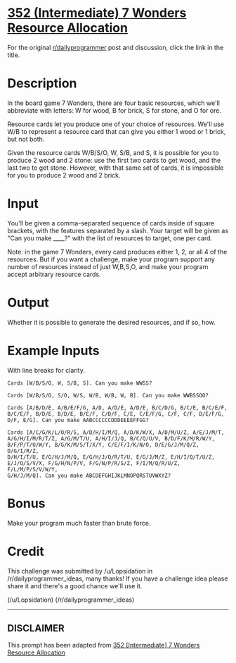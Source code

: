 # [352 (Intermediate) 7 Wonders Resource Allocation](https://www.reddit.com/r/dailyprogrammer/comments/7z8hrm/20180221_challenge_352_intermediate_7_wonders/)

For the original [r/dailyprogrammer](https://www.reddit.com/r/dailyprogrammer/) post and discussion, click the link in the title.

# Description
In the board game 7 Wonders, there are four basic resources, which we'll abbreviate with letters: W for wood, B for brick, S for stone, and O for ore.

Resource cards let you produce one of your choice of resources. We'll use W/B to represent a resource card that can give you either 1 wood or 1 brick, but not both.

Given the resource cards W/B/S/O, W, S/B, and S, it is possible for you to produce 2 wood and 2 stone: use the first two cards to get wood, and the last two to get stone. However, with that same set of cards, it is impossible for you to produce 2 wood and 2 brick.

# Input
You'll be given a comma-separated sequence of cards inside of square brackets, with the features separated by a slash. Your target will be given as "Can you make ____?" with the list of resources to target, one per card. 

Note: in the game 7 Wonders, every card produces either 1, 2, or all 4 of the resources. But if you want a challenge, make your program support any number of resources instead of just W,B,S,O, and make your program accept arbitrary resource cards.

# Output
Whether it is possible to generate the desired resources, and if so, how.

# Example Inputs
With line breaks for clarity.


```
Cards [W/B/S/O, W, S/B, S]. Can you make WWSS?

Cards [W/B/S/O, S/O, W/S, W/B, W/B, W, B]. Can you make WWBSSOO?

Cards [A/B/D/E, A/B/E/F/G, A/D, A/D/E, A/D/E, B/C/D/G, B/C/E, B/C/E/F, 
B/C/E/F, B/D/E, B/D/E, B/E/F, C/D/F, C/E, C/E/F/G, C/F, C/F, D/E/F/G, 
D/F, E/G]. Can you make AABCCCCCCDDDEEEEFFGG?

Cards [A/C/G/K/L/O/R/S, A/D/H/I/M/Q, A/D/K/W/X, A/D/M/U/Z, A/E/J/M/T, 
A/G/H/I/M/R/T/Z, A/G/M/T/U, A/H/I/J/Q, B/C/Q/U/V, B/D/F/K/M/R/W/Y, 
B/F/P/T/U/W/Y, B/G/K/M/S/T/X/Y, C/E/F/I/K/N/O, D/E/G/J/M/Q/Z, D/G/I/R/Z, 
D/H/I/T/U, E/G/H/J/M/Q, E/G/H/J/Q/R/T/U, E/G/J/M/Z, E/H/I/Q/T/U/Z, 
E/J/O/S/V/X, F/G/H/N/P/V, F/G/N/P/R/S/Z, F/I/M/Q/R/U/Z, F/L/M/P/S/V/W/Y, 
G/H/J/M/Q]. Can you make ABCDEFGHIJKLMNOPQRSTUVWXYZ?
```
# Bonus
Make your program much faster than brute force.

# Credit
This challenge was submitted by /u/Lopsidation in /r/dailyprogrammer_ideas, many thanks! If you have a challenge idea please share it and there's a good chance we'll use it. 

(/u/Lopsidation)
(/r/dailyprogrammer_ideas)

----
## **DISCLAIMER**
This prompt has been adapted from [352 [Intermediate] 7 Wonders Resource Allocation](https://www.reddit.com/r/dailyprogrammer/comments/7z8hrm/20180221_challenge_352_intermediate_7_wonders/
)
